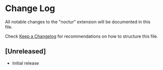 # Change Log

All notable changes to the "noctur" extension will be documented in this file.

Check [Keep a Changelog](http://keepachangelog.com/) for recommendations on how to structure this file.

## [Unreleased]

- Initial release

